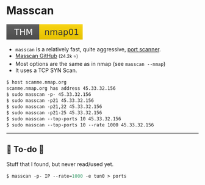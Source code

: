 # Masscan

[![nmap01](../../../../_badges/thm/nmap01.svg)](https://tryhackme.com/room/nmap01)

<div class="row row-cols-lg-2"><div class="align-self-center">

* `masscan` is a relatively fast, quite aggressive, [port scanner](/cybersecurity/red-team/s2.discovery/techniques/network/port_scanning.md).
* [Masscan GitHub](https://github.com/robertdavidgraham/masscan) <small>(24.2k ⭐)</small>
* Most options are the same as in nmap (see `masscan --nmap`)
* It uses a TCP SYN Scan.
</div><div>

```shell!
$ host scanme.nmap.org  
scanme.nmap.org has address 45.33.32.156
$ sudo masscan -p- 45.33.32.156
$ sudo masscan -p21 45.33.32.156
$ sudo masscan -p21,22 45.33.32.156
$ sudo masscan -p21-25 45.33.32.156
$ sudo masscan --top-ports 10 45.33.32.156
$ sudo masscan --top-ports 10 --rate 1000 45.33.32.156
```
</div></div>

<hr class="sep-both">

## 👻 To-do 👻

Stuff that I found, but never read/used yet.

<div class="row row-cols-lg-2"><div>

```ps
$ masscan -p- IP --rate=1000 -e tun0 > ports
```
</div><div>
</div></div>